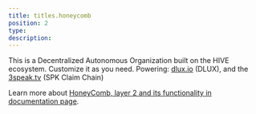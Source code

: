 ```yaml
---
title: titles.honeycomb
position: 2
type:
description:
---
```


This is a Decentralized Autonomous Organization built on the HIVE ecosystem. Customize it as you need.
Powering: [dlux.io](https://dlux.io) (DLUX), and the [3speak.tv](https://3speak.tv) (SPK Claim Chain)

Learn more about [HoneyComb, layer 2 and its functionality in documentation page](https://www.dlux.io/docs/#/).
